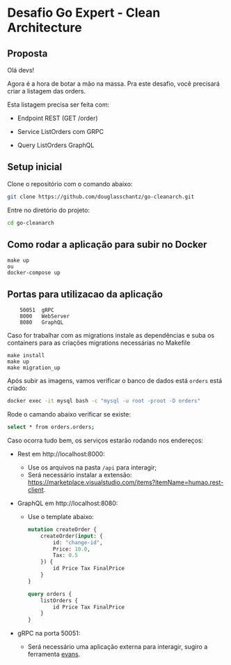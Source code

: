 # Desafio Go Expert - Clean Architecture

## Proposta

Olá devs!

Agora é a hora de botar a mão na massa. Pra este desafio, você precisará criar a listagem das orders.

Esta listagem precisa ser feita com:

- Endpoint REST (GET /order)

- Service ListOrders com GRPC

- Query ListOrders GraphQL

## Setup inicial

Clone o repositório com o comando abaixo:

```bash
git clone https://github.com/douglasschantz/go-cleanarch.git
```

Entre no diretório do projeto:

```bash
cd go-cleanarch
```

## Como rodar a aplicação para subir no Docker
``` shell
make up
ou
docker-compose up
```

## Portas para utilizacao da aplicação
``` shell
    50051  gRPC
    8000   WebServer
    8080   GraphQL
```

Caso for trabalhar com as migrations instale as dependências e suba os containers para as criações migrations necessárias no Makefile
``` shell
make install
make up
make migration_up
```

Após subir as imagens, vamos verificar o banco de dados está `orders` está criado:

```bash
docker exec -it mysql bash -c "mysql -u root -proot -D orders"
```

Rode o camando abaixo verificar se existe:

```bash
select * from orders.orders;
```

Caso ocorra tudo bem, os serviços estarão rodando nos endereços:

- Rest em http://localhost:8000:
    - Use os arquivos na pasta `/api` para interagir;
    - Será necessário instalar a extensão: https://marketplace.visualstudio.com/items?itemName=humao.rest-client.

- GraphQL em http://localhost:8080:
    - Use o template abaixo:
        ```graphql
        mutation createOrder {
            createOrder(input: {
                id: "change-id",
                Price: 10.0,
                Tax: 0.5
            }) {
                id Price Tax FinalPrice
            }
        }

        query orders {
            listOrders {
                id Price Tax FinalPrice
            }
        }
        ```

- gRPC na porta 50051:
    - Será necessário uma aplicação externa para interagir, sugiro a ferramenta [evans](https://github.com/ktr0731/evans).